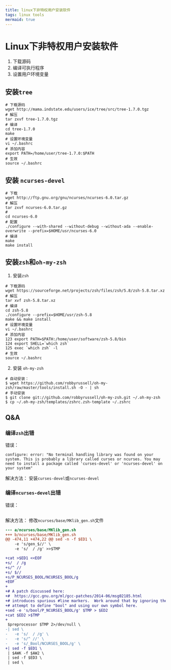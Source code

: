 ```yaml
---
title: linux下非特权用户安装软件
tags: linux tools
mermaid: true
---
```


# Linux下非特权用户安装软件

1. 下载源码
2. 编译可执行程序
3. 设置用户环境变量

## 安装`tree`

```shell
# 下载源码
wget http://mama.indstate.edu/users/ice/tree/src/tree-1.7.0.tgz
# 解压
tar zxvf tree-1.7.0.tgz
# 编译
cd tree-1.7.0
make
# 设置环境变量
vi ~/.bashrc
# 添加内容
export PATH=/home/user/tree-1.7.0:$PATH
# 生效
source ~/.bashrc
```

## 安装 `ncurses-devel`

```shell
# 下载
wget http://ftp.gnu.org/gnu/ncurses/ncurses-6.0.tar.gz
# 解压
tar zxvf ncurses-6.0.tar.gz
# 
cd ncurses-6.0
# 配置
./configure --with-shared --without-debug --without-ada --enable-overwrite --prefix=$HOME/usr/ncurses-6.0
# 编译
make
make install
```

## 安装`zsh`和`oh-my-zsh`

1. 安装`zsh`

```shell
# 下载源码
wget https://sourceforge.net/projects/zsh/files/zsh/5.8/zsh-5.8.tar.xz
# 解压
tar xvf zsh-5.8.tar.xz
# 编译
cd zsh-5.8
./configure --prefix=$HOME/usr/zsh-5.8
make && make install
# 设置环境变量
vi ~/.bashrc
# 添加内容
123 export PATH=$PATH:/home/user/software/zsh-5.8/bin
124 export SHELL=`which zsh`
125 exec `which zsh` -l
# 生效
source ~/.bashrc
```

2. 安装 `oh-my-zsh`

```shell
# 自动安装：
$ wget https://github.com/robbyrussell/oh-my-zsh/raw/master/tools/install.sh -O - | sh
# 手动安装
$ git clone git://github.com/robbyrussell/oh-my-zsh.git ~/.oh-my-zsh
$ cp ~/.oh-my-zsh/templates/zshrc.zsh-template ~/.zshrc

```

## Q&A

### 编译`zsh`出错

错误：

```
configure: error: "No terminal handling library was found on your system. This is probably a library called curses or ncurses. You may need to install a package called 'curses-devel' or 'ncurses-devel' on your system"
```

解决方法：
安装`curses-devel`或`ncurses-devel`

### 编译`ncurses-devel`出错

错误：

```

```

解决方法：
修改`ncurses/base/MKlib_gen.sh`文件

```patch
--- a/ncurses/base/MKlib_gen.sh
+++ b/ncurses/base/MKlib_gen.sh
@@ -474,11 +474,22 @@ sed -n -f $ED1 \
    -e 's/gen_$//' \
    -e 's/  / /g' >>$TMP

+cat >$ED1 <<EOF
+s/  / /g
+s/^ //
+s/ $//
+s/P_NCURSES_BOOL/NCURSES_BOOL/g
+EOF
+
+# A patch discussed here:
+#  https://gcc.gnu.org/ml/gcc-patches/2014-06/msg02185.html
+# introduces spurious #line markers.  Work around that by ignoring the system's
+# attempt to define "bool" and using our own symbol here.
+sed -e 's/bool/P_NCURSES_BOOL/g' $TMP > $ED2
+cat $ED2 >$TMP
+
 $preprocessor $TMP 2>/dev/null \
-| sed \
-   -e 's/  / /g' \
-   -e 's/^ //' \
-   -e 's/_Bool/NCURSES_BOOL/g' \
+| sed -f $ED1 \
 | $AWK -f $AW2 \
 | sed -f $ED3 \
 | sed \
```
